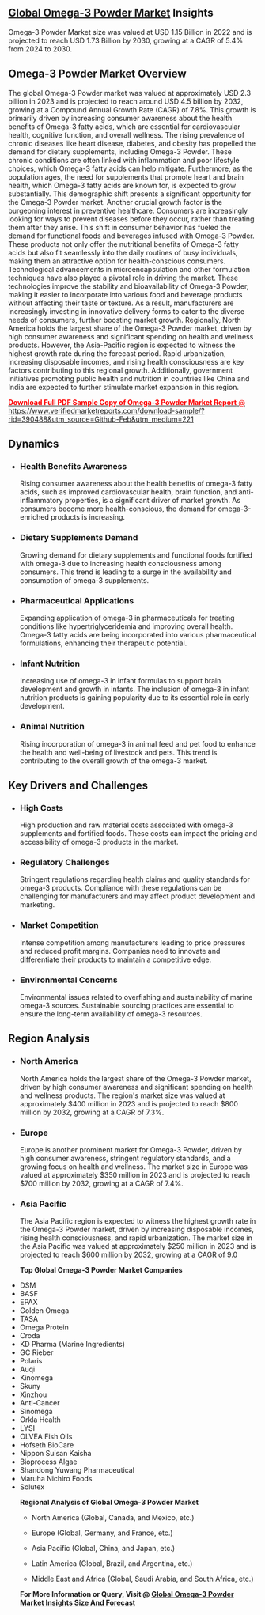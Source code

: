<h2><a href="https://www.verifiedmarketreports.com/download-sample/?rid=390488&amp;utm_source=Github&amp;utm_medium=221" target="_blank">Global Omega-3 Powder Market</a> Insights</h2><p>Omega-3 Powder Market size was valued at USD 1.15 Billion in 2022 and is projected to reach USD 1.73 Billion by 2030, growing at a CAGR of 5.4% from 2024 to 2030.</p><p> <h2>Omega-3 Powder Market Overview</h2> <p>The global Omega-3 Powder market was valued at approximately USD 2.3 billion in 2023 and is projected to reach around USD 4.5 billion by 2032, growing at a Compound Annual Growth Rate (CAGR) of 7.8%. This growth is primarily driven by increasing consumer awareness about the health benefits of Omega-3 fatty acids, which are essential for cardiovascular health, cognitive function, and overall wellness. The rising prevalence of chronic diseases like heart disease, diabetes, and obesity has propelled the demand for dietary supplements, including Omega-3 Powder. These chronic conditions are often linked with inflammation and poor lifestyle choices, which Omega-3 fatty acids can help mitigate. Furthermore, as the population ages, the need for supplements that promote heart and brain health, which Omega-3 fatty acids are known for, is expected to grow substantially. This demographic shift presents a significant opportunity for the Omega-3 Powder market. Another crucial growth factor is the burgeoning interest in preventive healthcare. Consumers are increasingly looking for ways to prevent diseases before they occur, rather than treating them after they arise. This shift in consumer behavior has fueled the demand for functional foods and beverages infused with Omega-3 Powder. These products not only offer the nutritional benefits of Omega-3 fatty acids but also fit seamlessly into the daily routines of busy individuals, making them an attractive option for health-conscious consumers. Technological advancements in microencapsulation and other formulation techniques have also played a pivotal role in driving the market. These technologies improve the stability and bioavailability of Omega-3 Powder, making it easier to incorporate into various food and beverage products without affecting their taste or texture. As a result, manufacturers are increasingly investing in innovative delivery forms to cater to the diverse needs of consumers, further boosting market growth. Regionally, North America holds the largest share of the Omega-3 Powder market, driven by high consumer awareness and significant spending on health and wellness products. However, the Asia-Pacific region is expected to witness the highest growth rate during the forecast period. Rapid urbanization, increasing disposable incomes, and rising health consciousness are key factors contributing to this regional growth. Additionally, government initiatives promoting public health and nutrition in countries like China and India are expected to further stimulate market expansion in this region. </p> <p><a href="#"><p><span class=""><span style="color: #ff0000;"><strong>Download Full PDF Sample Copy of Omega-3 Powder Market Report</strong> @ </span><a href="https://www.verifiedmarketreports.com/download-sample/?rid=390488&amp;utm_source=Github-Feb&amp;utm_medium=221" target="_blank">https://www.verifiedmarketreports.com/download-sample/?rid=390488&amp;utm_source=Github-Feb&amp;utm_medium=221</a></span></p></a></p> <h2>Dynamics</h2> <ul> <li><h3>Health Benefits Awareness</h3> <p>Rising consumer awareness about the health benefits of omega-3 fatty acids, such as improved cardiovascular health, brain function, and anti-inflammatory properties, is a significant driver of market growth. As consumers become more health-conscious, the demand for omega-3-enriched products is increasing. </p> </li> <li><h3>Dietary Supplements Demand</h3> <p>Growing demand for dietary supplements and functional foods fortified with omega-3 due to increasing health consciousness among consumers. This trend is leading to a surge in the availability and consumption of omega-3 supplements. </p> </li> <li><h3>Pharmaceutical Applications</h3> <p>Expanding application of omega-3 in pharmaceuticals for treating conditions like hypertriglyceridemia and improving overall health. Omega-3 fatty acids are being incorporated into various pharmaceutical formulations, enhancing their therapeutic potential. </p> </li> <li><h3>Infant Nutrition</h3> <p>Increasing use of omega-3 in infant formulas to support brain development and growth in infants. The inclusion of omega-3 in infant nutrition products is gaining popularity due to its essential role in early development. </p> </li> <li><h3>Animal Nutrition</h3> <p>Rising incorporation of omega-3 in animal feed and pet food to enhance the health and well-being of livestock and pets. This trend is contributing to the overall growth of the omega-3 market. </p> </li> </ul> <h2>Key Drivers and Challenges</h2> <ul> <li><h3>High Costs</h3> <p>High production and raw material costs associated with omega-3 supplements and fortified foods. These costs can impact the pricing and accessibility of omega-3 products in the market. </p> </li> <li><h3>Regulatory Challenges</h3> <p>Stringent regulations regarding health claims and quality standards for omega-3 products. Compliance with these regulations can be challenging for manufacturers and may affect product development and marketing. </p> </li> <li><h3>Market Competition</h3> <p>Intense competition among manufacturers leading to price pressures and reduced profit margins. Companies need to innovate and differentiate their products to maintain a competitive edge. </p> </li> <li><h3>Environmental Concerns</h3> <p>Environmental issues related to overfishing and sustainability of marine omega-3 sources. Sustainable sourcing practices are essential to ensure the long-term availability of omega-3 resources. </p> </li> </ul> <h2>Region Analysis</h2> <ul> <li><h3>North America</h3> <p>North America holds the largest share of the Omega-3 Powder market, driven by high consumer awareness and significant spending on health and wellness products. The region's market size was valued at approximately $400 million in 2023 and is projected to reach $800 million by 2032, growing at a CAGR of 7.3%. </p> </li> <li><h3>Europe</h3> <p>Europe is another prominent market for Omega-3 Powder, driven by high consumer awareness, stringent regulatory standards, and a growing focus on health and wellness. The market size in Europe was valued at approximately $350 million in 2023 and is projected to reach $700 million by 2032, growing at a CAGR of 7.4%. </p> </li> <li><h3>Asia Pacific</h3> <p>The Asia Pacific region is expected to witness the highest growth rate in the Omega-3 Powder market, driven by increasing disposable incomes, rising health consciousness, and rapid urbanization. The market size in the Asia Pacific was valued at approximately $250 million in 2023 and is projected to reach $600 million by 2032, growing at a CAGR of 9.0</p><p><strong>Top Global Omega-3 Powder Market Companies</strong></p><div data-test-id=""><p><li>DSM</li><li> BASF</li><li> EPAX</li><li> Golden Omega</li><li> TASA</li><li> Omega Protein</li><li> Croda</li><li> KD Pharma (Marine Ingredients)</li><li> GC Rieber</li><li> Polaris</li><li> Auqi</li><li> Kinomega</li><li> Skuny</li><li> Xinzhou</li><li> Anti-Cancer</li><li> Sinomega</li><li> Orkla Health</li><li> LYSI</li><li> OLVEA Fish Oils</li><li> Hofseth BioCare</li><li> Nippon Suisan Kaisha</li><li> Bioprocess Algae</li><li> Shandong Yuwang Pharmaceutical</li><li> Maruha Nichiro Foods</li><li> Solutex</li></p><div><strong>Regional Analysis of&nbsp;Global Omega-3 Powder Market</strong></div><ul><li dir="ltr"><p dir="ltr">North America&nbsp;(Global, Canada, and Mexico, etc.)</p></li><li dir="ltr"><p dir="ltr">Europe (Global, Germany, and France, etc.)</p></li><li dir="ltr"><p dir="ltr">Asia Pacific&nbsp;(Global, China, and Japan, etc.)</p></li><li dir="ltr"><p dir="ltr">Latin America&nbsp;(Global, Brazil, and Argentina, etc.)</p></li><li dir="ltr">Middle East and Africa&nbsp;(Global, Saudi Arabia, and South Africa, etc.)</li></ul><p><strong>For More Information or Query, Visit @&nbsp;</strong><strong><a href="https://www.verifiedmarketreports.com/product/omega-3-powder-market/?utm_source=Github&amp;utm_medium=221" target="_blank">Global Omega-3 Powder Market Insights Size And Forecast</a></strong></p></div>
